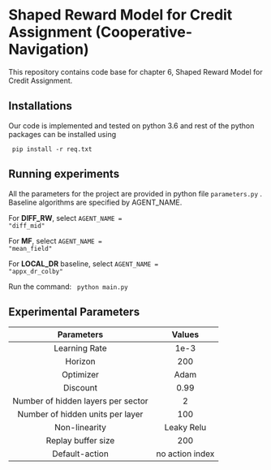 # Shaped Reward Model for Credit Assignment (Cooperative-Navigation)
This repository contains code base for chapter 6, Shaped Reward Model for Credit Assignment.

## Installations

Our code is implemented and tested on python 3.6 and rest of the python packages can be installed using 

<code> pip install -r req.txt </code>

## Running experiments

All the parameters for the project are provided in python file <code>parameters.py</code> . Baseline algorithms are specified by AGENT_NAME. 

For **DIFF_RW**, select  <code>AGENT_NAME = "diff_mid"</code>

For **MF**, select <code>AGENT_NAME = "mean_field"</code>

For **LOCAL_DR** baseline, select  <code>AGENT_NAME = "appx_dr_colby"</code>

Run the command: <code> python main.py</code>

## Experimental Parameters

|             Parameters             |     Values      |
| :--------------------------------: | :-------------: |
|           Learning Rate            |      1e-3       |
|              Horizon               |       200       |
|             Optimizer              |      Adam       |
|              Discount              |      0.99       |
| Number of hidden layers per sector |        2        |
|  Number of hidden units per layer  |       100       |
|           Non-linearity            |   Leaky Relu    |
|         Replay buffer size         |       200       |
|           Default-action           | no action index |

